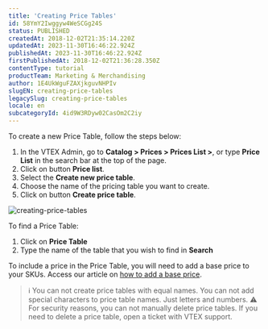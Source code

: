 ```yaml
---
title: 'Creating Price Tables'
id: 58YmY2Iwggyw4WeSCGg24S
status: PUBLISHED
createdAt: 2018-12-02T21:35:14.220Z
updatedAt: 2023-11-30T16:46:22.924Z
publishedAt: 2023-11-30T16:46:22.924Z
firstPublishedAt: 2018-12-02T21:36:28.350Z
contentType: tutorial
productTeam: Marketing & Merchandising
author: 1E4UkWguFZAXjkguvNHPIv
slugEN: creating-price-tables
legacySlug: creating-price-tables
locale: en
subcategoryId: 4id9W3RDyw02CasOm2C2iy
---
```


To create a new Price Table, follow the steps below:

1. In the VTEX Admin, go to **Catalog > Prices > Prices List >**, or type **Price List** in the search bar at the top of the page.
2. Click on button **Price list**.
3. Select the **Create new price table**.
4. Choose the name of the pricing table you want to create.
5. Click on button **Create price table**.

![creating-price-tables](//images.ctfassets.net/alneenqid6w5/1aG692obTeP7RMdEQd7jGE/5fabe5c47940372d29b45d2718c34b68/criar-tabela-precos-en.gif)

To find a Price Table: 

1. Click on **Price Table**
2. Type the name of the table that you wish to find in **Search**

To include a price in the Price Table, you will need to add a base price to your SKUs. Access our article on [how to add a base price](https://help.vtex.com/en/tutorial/cadastrar-o-preco-base-de-um-produto--4S9SbPWlVmOAAWO6yq8wE6).

> ℹ️ You can not create price tables with equal names. You can not add special characters to price table names. Just letters and numbers. 
> ⚠️ For security reasons, you can not manually delete price tables. If you need to delete a price table, open a ticket with VTEX support.

